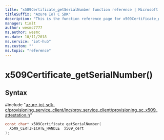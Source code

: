 ```yaml
---                             
title: "x509Certificate_getSerialNumber function reference | Microsoft Docs" 
titleSuffix: "Azure IoT C SDK"            
description: "This is the function reference page for x509Certificate_getSerialNumber() in the Azure IoT C SDK. This SDK is used with the Azure IoT Hub and Azure IoT Hub Device Provisioning Service"            
manager: timlt                 
author: wesmc7777              
ms.author: wesmc               
ms.date: 10/11/2018                    
ms.service: "iot-hub"             
ms.custom: ""                
ms.topic: "reference"        
---                            
```


# x509Certificate_getSerialNumber()

## Syntax

\#include "[azure-iot-sdk-c/provisioning_service_client/inc/prov_service_client/provisioning_sc_x509_attestation.h](../provisioning-sc-x509-attestation-h.md)"  
```C
const char* x509Certificate_getSerialNumber(
  X509_CERTIFICATE_HANDLE  x509_cert
);
```

